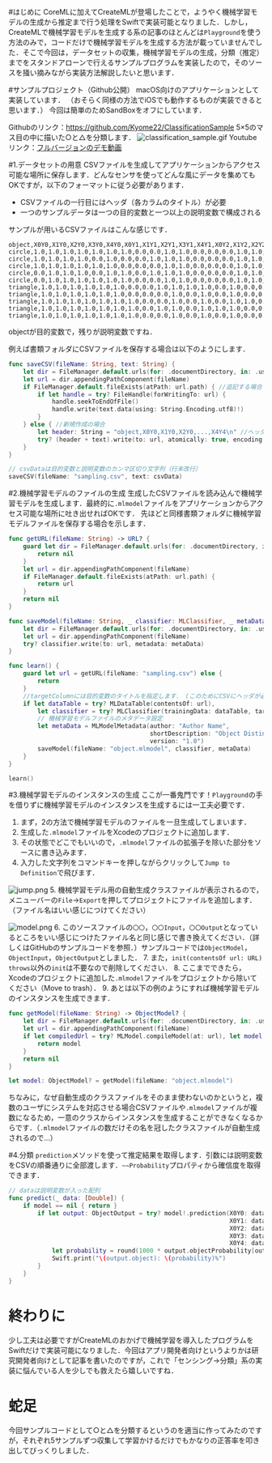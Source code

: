 <!-- title:Swift：CoreML×CreateMLでスタンドアローンな機械学習分類器を実装する -->
#はじめに
CoreMLに加えてCreateMLが登場したことで，ようやく機械学習モデルの生成から推定まで行う処理をSwiftで実装可能となりました．しかし，CreateMLで機械学習モデルを生成する系の記事のほとんどは`Playground`を使う方法のみで，コードだけで機械学習モデルを生成する方法が載っていませんでした．そこで今回は，データセットの収集，機械学習モデルの生成，分類（推定）までをスタンドアローンで行えるサンプルプログラムを実装したので，そのソースを掻い摘みながら実装方法解説したいと思います．

#サンプルプロジェクト（Github公開）
macOS向けのアプリケーションとして実装しています．
（おそらく同様の方法でiOSでも動作するものが実装できると思います．）
今回は簡単のためSandBoxをオフにしています．

Githubのリンク：https://github.com/Kyome22/ClassificationSample
5×5のマス目の中に描いた○と△を分類します．
![classification_sample.gif](./images/975ea9df-7ace-a927-d007-1f380c4a9d7f.gif)
Youtubeリンク：[フルバージョンのデモ動画](https://youtu.be/RpMUobCqyTc)

#1.データセットの用意
CSVファイルを生成してアプリケーションからアクセス可能な場所に保存します．どんなセンサを使ってどんな風にデータを集めてもOKですが，以下のフォーマットに従う必要があります．
- CSVファイルの一行目にはヘッダ（各カラムのタイトル）が必要
- 一つのサンプルデータは一つの目的変数と一つ以上の説明変数で構成される

サンプルが用いるCSVファイルはこんな感じです．

```plaintext:sampling.csv
object,X0Y0,X1Y0,X2Y0,X3Y0,X4Y0,X0Y1,X1Y1,X2Y1,X3Y1,X4Y1,X0Y2,X1Y2,X2Y2,X3Y2,X4Y2,X0Y3,X1Y3,X2Y3,X3Y3,X4Y3,X0Y4,X1Y4,X2Y4,X3Y4,X4Y4
circle,1.0,1.0,1.0,1.0,1.0,1.0,1.0,0.0,0.0,1.0,1.0,0.0,0.0,0.0,1.0,1.0,0.0,0.0,0.0,1.0,1.0,1.0,1.0,1.0,1.0
circle,1.0,1.0,1.0,1.0,0.0,1.0,0.0,0.0,1.0,1.0,1.0,0.0,0.0,0.0,1.0,1.0,0.0,0.0,0.0,1.0,1.0,1.0,1.0,1.0,1.0
circle,1.0,1.0,1.0,1.0,1.0,1.0,0.0,0.0,0.0,1.0,1.0,0.0,0.0,0.0,1.0,1.0,0.0,0.0,0.0,1.0,1.0,1.0,1.0,1.0,1.0
circle,0.0,1.0,1.0,1.0,0.0,1.0,1.0,0.0,1.0,1.0,1.0,0.0,0.0,0.0,1.0,1.0,1.0,0.0,1.0,1.0,0.0,1.0,1.0,1.0,0.0
circle,0.0,1.0,1.0,1.0,1.0,1.0,1.0,0.0,0.0,1.0,1.0,0.0,0.0,0.0,1.0,1.0,1.0,0.0,0.0,1.0,0.0,1.0,1.0,1.0,1.0
triangle,1.0,1.0,1.0,1.0,1.0,1.0,0.0,0.0,1.0,1.0,1.0,1.0,0.0,1.0,0.0,0.0,1.0,1.0,1.0,0.0,0.0,0.0,1.0,0.0,0.0
triangle,1.0,1.0,1.0,1.0,1.0,1.0,0.0,0.0,0.0,1.0,0.0,1.0,0.0,1.0,0.0,0.0,1.0,1.0,1.0,0.0,0.0,1.0,1.0,0.0,0.0
triangle,1.0,1.0,1.0,1.0,1.0,1.0,1.0,0.0,0.0,1.0,0.0,1.0,0.0,1.0,1.0,0.0,1.0,1.0,1.0,0.0,0.0,0.0,1.0,0.0,0.0
triangle,1.0,1.0,1.0,1.0,1.0,1.0,1.0,0.0,1.0,1.0,0.0,1.0,1.0,1.0,0.0,0.0,0.0,1.0,0.0,0.0,0.0,0.0,1.0,0.0,0.0
triangle,1.0,1.0,1.0,1.0,1.0,1.0,1.0,0.0,0.0,1.0,0.0,1.0,0.0,1.0,0.0,0.0,1.0,1.0,1.0,0.0,0.0,0.0,1.0,0.0,0.0
```

objectが目的変数で，残りが説明変数ですね．

例えば書類フォルダにCSVファイルを保存する場合は以下のようにします．

```swift
func saveCSV(fileName: String, text: String) {
    let dir = FileManager.default.urls(for: .documentDirectory, in: .userDomainMask).first!
    let url = dir.appendingPathComponent(fileName)
    if FileManager.default.fileExists(atPath: url.path) { //追記する場合
        if let handle = try? FileHandle(forWritingTo: url) {
            handle.seekToEndOfFile()
            handle.write(text.data(using: String.Encoding.utf8)!)
        }
    } else { //新規作成の場合
        let header: String = "object,X0Y0,X1Y0,X2Y0,...,X4Y4\n" //ヘッダ行
        try? (header + text).write(to: url, atomically: true, encoding: String.Encoding.utf8)
    }
}

// csvDataは目的変数と説明変数のカンマ区切り文字列（行末改行）
saveCSV(fileName: "sampling.csv", text: csvData)
```

#2.機械学習モデルのファイルの生成
生成したCSVファイルを読み込んで機械学習モデルを生成します．最終的に`.mlmodel`ファイルをアプリケーションからアクセス可能な場所に吐き出せればOKです．
先ほどと同様書類フォルダに機械学習モデルファイルを保存する場合を示します．

```swift
func getURL(fileName: String) -> URL? {
    guard let dir = FileManager.default.urls(for: .documentDirectory, in: .userDomainMask).first else {
        return nil
    }
    let url = dir.appendingPathComponent(fileName)
    if FileManager.default.fileExists(atPath: url.path) {
        return url
    }
    return nil
}

func saveModel(fileName: String, _ classifier: MLClassifier, _ metaData: MLModelMetadata) {
    let dir = FileManager.default.urls(for: .documentDirectory, in: .userDomainMask).first!
    let url = dir.appendingPathComponent(fileName)
    try? classifier.write(to: url, metadata: metaData)
}

func learn() {
    guard let url = getURL(fileName: "sampling.csv") else {
        return
    }
    //targetColumnには目的変数のタイトルを指定します． (このためにCSVにヘッダが必要．)
    if let dataTable = try? MLDataTable(contentsOf: url),
        let classifier = try? MLClassifier(trainingData: dataTable, targetColumn: "object") {
        // 機械学習モデルファイルのメタデータ設定
        let metaData = MLModelMetadata(author: "Author Name",                  // 開発者の名前とか
                                       shortDescription: "Object Distinction", // モデルの短い説明
                                       version: "1.0")                         // モデルのバージョン
        saveModel(fileName: "object.mlmodel", classifier, metaData)
    }
}

learn()
```

#3.機械学習モデルのインスタンスの生成
ここが一番鬼門です！`Playground`の手を借りずに機械学習モデルのインスタンスを生成するには一工夫必要です．

1. まず，2の方法で機械学習モデルのファイルを一旦生成してしまいます．
2. 生成した`.mlmodel`ファイルをXcodeのプロジェクトに追加します．
3. その状態でどこでもいいので，`.mlmodel`ファイルの拡張子を除いた部分をソースに書き込みます．
4. 入力した文字列をコマンドキーを押しながらクリックして`Jump to Definition`で飛びます．

![jump.png](./images/7c1a2989-7e23-7658-602e-9151dbddc769.png)
5. 機械学習モデル用の自動生成クラスファイルが表示されるので，メニューバーの`File`->`Export`を押してプロジェクトにファイルを追加します．（ファイル名はいい感じにつけてください）

![model.png](./images/e6b7f8a6-d0d7-fdf8-5fda-27be2272d285.png)
6. このソースファイルの`〇〇`，`〇〇Input`，`〇〇Output`となっているところをいい感じにつけたファイル名と同じ感じで書き換えてください．（詳しくはGitHubのサンプルコードを参照．）サンプルコードでは`ObjectModel`，`ObjectInput`，`ObjectOutput`としました．
7. また，`init(contentsOf url: URL) throws`以外の`init`は不要なので削除してください．
8. ここまでできたら，Xcodeのプロジェクトに追加した`.mlmodel`ファイルをプロジェクトから除いてください（Move to trash）．
9. あとは以下の例のようにすれば機械学習モデルのインスタンスを生成できます．

```swift
func getModel(fileName: String) -> ObjectModel? {
    let dir = FileManager.default.urls(for: .documentDirectory, in: .userDomainMask).first!
    let url = dir.appendingPathComponent(fileName)
    if let compiledUrl = try? MLModel.compileModel(at: url), let model = try? ObjectModel(contentsOf: compiledUrl) {
        return model
    }
    return nil
}

let model: ObjectModel? = getModel(fileName: "object.mlmodel")
```

ちなみに，なぜ自動生成のクラスファイルをそのまま使わないのかというと，複数のユーザにシステムを対応させる場合CSVファイルや`.mlmodel`ファイルが複数になるため，一意のクラスからインスタンスを生成することができなくなるからです．（`.mlmodel`ファイルの数だけその名を冠したクラスファイルが自動生成されるので...）

#4.分類
`prediction`メソッドを使って推定結果を取得します．引数には説明変数をCSVの順番通りに全部渡します．`~~Probability`プロパティから確信度を取得できます．

```swift
// dataは説明変数が入った配列
func predict(_ data: [Double]) {
    if model == nil { return }
        if let output: ObjectOutput = try? model!.prediction(X0Y0: data[0],  X1Y0: data[1],  X2Y0: data[2],  X3Y0: data[3],  X4Y0: data[4],
                                                             X0Y1: data[5],  X1Y1: data[6],  X2Y1: data[7],  X3Y1: data[8],  X4Y1: data[9],
                                                             X0Y2: data[10], X1Y2: data[11], X2Y2: data[12], X3Y2: data[13], X4Y2: data[14],
                                                             X0Y3: data[15], X1Y3: data[16], X2Y3: data[17], X3Y3: data[18], X4Y3: data[19],
                                                             X0Y4: data[20], X1Y4: data[21], X2Y4: data[22], X3Y4: data[23], X4Y4: data[24]) {
            let probability = round(1000 * output.objectProbability[output.object]!) / 10.0
            Swift.print("\(output.object): \(probability)%")
        }
    }
}
```

# 終わりに
少し工夫は必要ですがCreateMLのおかげで機械学習を導入したプログラムをSwiftだけで実装可能になりました．今回はアプリ開発者向けというよりかは研究開発者向けとして記事を書いたのですが，これで「センシング→分類」系の実装に悩んでいる人を少しでも救えたら嬉しいですね．

# 蛇足
今回サンプルコードとして○と△を分類するというのを適当に作ってみたのですが，それぞれ5サンプルずつ収集して学習かけるだけでもかなりの正答率を叩き出してびっくりしました．

